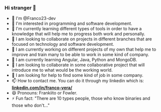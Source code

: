 ### Hi stranger 👋
- 👋 I'm @Franco23-dev
- 👀 I'm interested in programming and software development.
- 🌱 I'm currently learning different types of tools in order to have a knowledge that will help me to progress both work and personally.
- 💞️ I am looking to collaborate on projects in different branches that are focused on technology and software development.
- 🔭 I am currently working on different projects of my own that help me to improve and train many to be able to work in some kind of company.
- 🌱 I am currently learning Angular, Java, Python and MongoDB.
- 👯 I am looking to collaborate in some collaborative project that will introduce me to what would be the working world. 
- 🤔 I am looking for help to find some kind of job in some company.
- 📫 How to contact me. You can do it through my linkedin which is: <b><a href="linkedin.com/in/franco-vera/">linkedin.com/in/franco-vera/</a></b>
- 😄 Pronouns: Frankiito or Fowler.
- ⚡ Fun fact: "There are 10 types people, those who know binaries and those who don't..." 

